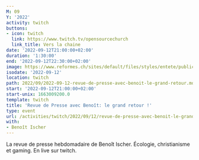 ```yaml
---
M: 09
Y: '2022'
activity: twitch
buttons:
- icon: twitch
  link: https://www.twitch.tv/opensourcechurch
  link_title: Vers la chaine
date: '2022-09-12T21:00:00+02:00'
duration: '1:30:00'
end: '2022-09-12T22:30:00+02:00'
image: https://www.reformes.ch/sites/default/files/styles/entete/public/data/images/comm/257/Beno%C3%AEt%20Ischer.jpg
isodate: '2022-09-12'
location: twitch
path: 2022/09/2022-09-12-revue-de-presse-avec-benoit-le-grand-retour.md
start: '2022-09-12T21:00:00+02:00'
start-unix: 1663009200.0
template: twitch
title: 'Revue de Presse avec Benoît: le grand retour !'
type: event
url: /activities/twitch/2022/09/12/revue-de-presse-avec-benoit-le-grand-retour
with:
- Benoît Ischer
---
```

La revue de presse hebdomadaire de Benoît Ischer. Écologie, christianisme et gaming. En live sur twitch.